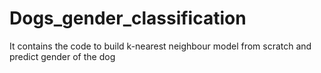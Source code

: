 # Dogs_gender_classification
It contains the code to build k-nearest neighbour model from scratch and predict gender of the dog
